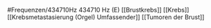 #Frequenzen/434710Hz
434710 Hz (E)
[[Brustkrebs]]
[[Krebs]]
[[Krebsmetastasierung (Orgel) Umfassender]]
[[Tumoren der Brust]]